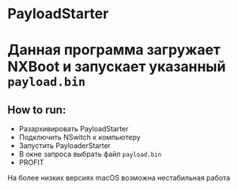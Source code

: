 # PayloadStarter
# Данная программа загружает NXBoot и запускает указанный `payload.bin`

## How to run:
* Разархивировать PayloadStarter
* Подключить NSwitch к компьютеру
* Запустить PayloaderStarter
* В окне запроса выбрать файл `payload.bin`
* PROFIT

На более низких версиях macOS возможна нестабильная работа
